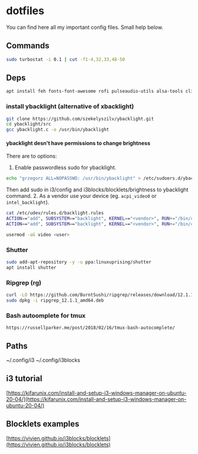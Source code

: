 # dotfiles

You can find here all my important config files.
Small help below.

## Commands

``` bash
sudo turbostat -i 0.1 | cut -f1-4,32,33,48-50
```

## Deps

``` bash
apt install feh fonts-font-awesome rofi pulseaudio-utils alsa-tools clipit gcc git terminator locate pcmanfm acpi libnotify-bin blueman redshift numlockx
```

### install ybacklight (alternative of xbacklight)

``` bash
git clone https://github.com/szekelyszilv/ybacklight.git
cd ybacklight/src
gcc ybacklight.c -o /usr/bin/ybacklight
```

#### ybacklight desn't have permissions to change brightness

There are to options:

1. Enable passwordless sudo for ybacklight.

``` bash
echo "grzegorz ALL=NOPASSWD: /usr/bin/ybacklight" > /etc/sudoers.d/ybacklight
```

Then add sudo in i3/config and i3blocks/blocklets/brightness to ybacklight command.
2. As a vendor use your device (eg. `acpi_video0` or `intel_backlight`).

``` bash
cat /etc/udev/rules.d/backlight.rules
ACTION=="add", SUBSYSTEM=="backlight", KERNEL=="<vendor>", RUN+="/bin/chgrp video /sys/class/backlight/%k/brightness"
ACTION=="add", SUBSYSTEM=="backlight", KERNEL=="<vendor>", RUN+="/bin/chmod g+w /sys/class/backlight/%k/brightness"
```

``` bash
usermod -aG video <user>
```

### Shutter

``` bash
sudo add-apt-repository -y -u ppa:linuxuprising/shutter
apt install shutter
```

### Ripgrep (rg)

``` bash
curl -LO https://github.com/BurntSushi/ripgrep/releases/download/12.1.1/ripgrep_12.1.1_amd64.deb
sudo dpkg -i ripgrep_12.1.1_amd64.deb

```

### Bash autoomplete for tmux
```
https://russellparker.me/post/2018/02/16/tmux-bash-autocomplete/
```

## Paths

~/.config/i3
~/.config/i3blocks

## i3 tutorial

[https://kifarunix.com/install-and-setup-i3-windows-manager-on-ubuntu-20-04/](https://kifarunix.com/install-and-setup-i3-windows-manager-on-ubuntu-20-04/)

## Blocklets examples

[https://vivien.github.io/i3blocks/blocklets](https://vivien.github.io/i3blocks/blocklets)
